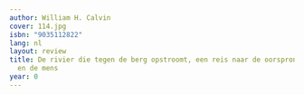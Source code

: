 ```yaml
---
author: William H. Calvin
cover: 114.jpg
isbn: "9035112822"
lang: nl
layout: review
title: De rivier die tegen de berg opstroomt, een reis naar de oorsprong van de aarde
  en de mens
year: 0
---
```

